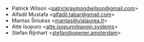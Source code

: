 - Patrick Wilson \<<patrickraymondwilson@gmail.com>\>
- Alfadil Mustafa \<<alfadil.tabar@gmail.com>\>
- Mantas Šniukas \<<mantas@vialaurea.lt>\>
- Atte Isopuro \<<atte.isopuro@avoin.systems>\>
- Stefan Rijnhart \<<stefan@opener.amsterdam>\>
